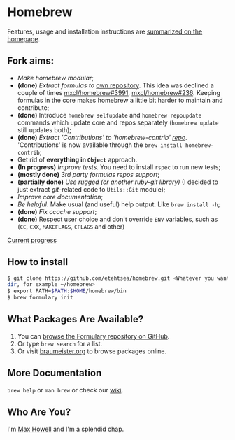 # Homebrew

Features, usage and installation instructions are [summarized on the homepage][home].

## Fork aims:
*  *Make homebrew modular*;
  *   **(done)** *Extract formulas to* [own repository][formulary].
      This idea was declined a couple of times [mxcl/homebrew#3991][issue3991],
      [mxcl/homebrew#236][issue236]. Keeping formulas in the core makes
      homebrew a little bit harder to maintain and contribute;
  *   **(done)** Introduce `homebrew selfupdate` and `homebrew repoupdate`
      commands which update core and repos separately (`homebrew update`
      still updates both);
  *   **(done)** *Extract 'Contributions' to 'homebrew-contrib'
      [repo][contrib]*. 'Contributions' is now available through the
      `brew install homebrew-contrib`;
  *   Get rid of **everything in `Object`** approach.
* **(In progress)** *Improve tests*. You need to install `rspec` to run new tests;
* **(mostly done)** *3rd party formulas repos support*;
* **(partially done)** *Use rugged (or another ruby-git library)* (I
  decided to just extract *git*-related code to `Utils::Git` module);
* *Improve core documentation*;
* *Be helpful*. Make usual (and useful) help output. Like `brew install -h`;
* **(done)** *Fix ccache support*;
* **(done)** Respect user choice and don't override `ENV` variables, such as (`CC`, `CXX`, `MAKEFLAGS`, `CFLAGS` and other)

[Current progress](https://github.com/etehtsea/homebrew/blob/master/CHANGELOG.md)

## How to install

``` sh
$ git clone https://github.com/etehtsea/homebrew.git <Whatever you want
dir, for example ~/homebrew>
$ export PATH=$PATH:$HOME/homebrew/bin
$ brew formulary init
```

## What Packages Are Available?
1. You can [browse the Formulary repository on GitHub][formulary].
2. Or type `brew search` for a list.
3. Or visit [braumeister.org][braumeister] to browse packages online.

## More Documentation
`brew help` or `man brew` or check our [wiki][].

## Who Are You?
I'm [Max Howell][mxcl] and I'm a splendid chap.


[home]:http://mxcl.github.com/homebrew
[wiki]:http://wiki.github.com/mxcl/homebrew
[mxcl]:http://twitter.com/mxcl
[formulary]:https://github.com/etehtsea/formulary
[contrib]:https://github.com/etehtsea/homebrew-contrib
[braumeister]:http://braumeister.org
[issue3991]:https://github.com/mxcl/homebrew/issues/3991
[issue236]:https://github.com/mxcl/homebrew/issues/236
